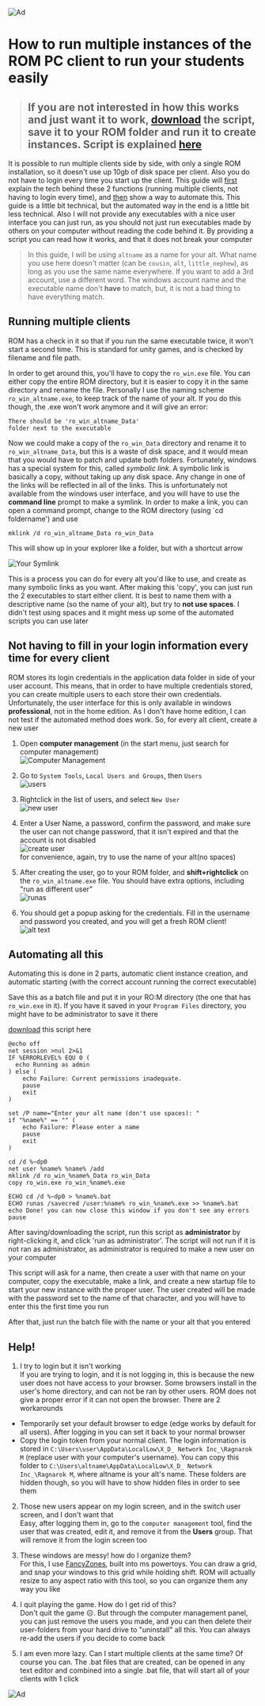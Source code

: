   ![Ad](lumi_borf.gif)

# How to run multiple instances of the ROM PC client to run your students easily

> ## If you are not interested in how this works and just want it to work, [download](CreateInstance.bat) the script, save it to your ROM folder and run it to create instances. Script is explained [here](#automating-all-this)

It is possible to run multiple clients side by side, with only a single ROM installation, so it doesn't use up 10gb of disk space per client. Also you do not have to login every time you start up the client. This guide will [first](#running-multiple-clients) explain the tech behind these 2 functions (running multiple clients, not having to login every time), and [then](#not-having-to-fill-in-your-login-information-every-time-for-every-client) show a way to automate this. This guide is a little bit technical, but the automated way in the end is a little bit less technical. Also I will not provide any executables with a nice user interface you can just run, as you should not just run executables made by others on your computer without reading the code behind it. By providing a script you can read how it works, and that it does not break your computer

> In this guide, I will be using `altname` as a name for your alt. What name you use here doesn't matter (can be `cousin`, `alt`, `little_nephew`), as long as you use the same name everywhere. If you want to add a 3rd account, use a different word. The windows account name and the executable name don't **have** to match, but, it is not a bad thing to have everything match.

## Running multiple clients

ROM has a check in it so that if you run the same executable twice, it won't start a second time. This is standard for unity games, and is checked by filename and file path.

In order to get around this, you'll have to copy the `ro_win.exe` file. You can either copy the entire ROM directory, but it is easier to copy it in the same directory and rename the file. Personally I use the naming scheme `ro_win_altname.exe`, to keep track of the name of your alt. If you do this though, the .exe won't work anymore and it will give an error:

```
There should be 'ro_win_altname_Data'
folder next to the executable
```

Now we could make a copy of the `ro_win_Data` directory and rename it to `ro_win_altname_Data`, but this is a waste of disk space, and it would mean that you would have to patch and update both folders. Fortunately, windows has a special system for this, called *symbolic link*. A symbolic link is basically a copy, without taking up any disk space. Any change in one of the links will be reflected in all of the links. This is unfortunately not available from the windows user interface, and you will have to use the **command line** prompt to make a symlink.
In order to make a link, you can open a command prompt, change to the ROM directory (using `cd foldername') and use
```
mklink /d ro_win_altname_Data ro_win_Data
```
This will show up in your explorer like a folder, but with a shortcut arrow

![Your Symlink](symlink.png)

This is a process you can do for every alt you'd like to use, and create as many symbolic links as you want. After making this 'copy', you can just run the 2 executables to start either client. It is best to name them with a descriptive name (so the name of your alt), but try to **not use spaces**. I didn't test using spaces and it might mess up some of the automated scripts you can use later

## Not having to fill in your login information every time for every client

ROM stores its login credentials in the application data folder in side of your user account. This means, that in order to have multiple credentials stored, you can create multiple users to each store their own credentials. Unfortunately, the user interface for this is only available in windows **professional**, not in the home edition. As I don't have home edition, I can not test if the automated method does work. So, for every alt client, create a new user

1) Open **computer management** (in the start menu, just search for computer management)  
  ![Computer Management](computermanagement.png)

2) Go to `System Tools`, `Local Users and Groups`, then `Users`  
  ![users](users.png)

3) Rightclick in the list of users, and select `New User`  
  ![new user](newuser.png)

4) Enter a User Name, a password, confirm the password, and make sure the user can not change password, that it isn't expired and that the account is not disabled  
  ![create user](createuser.png)  
  for convenience, again, try to use the name of your alt(no spaces)

5) After creating the user, go to your ROM folder, and **shift+rightclick** on the `ro_win_altname.exe` file. You should have extra options, including "run as different user"  
![runas](runas.png)

6) You should get a popup asking for the credentials. Fill in the username and password you created, and you will get a fresh ROM client!  
![alt text](runaspopup.png)

## Automating all this

Automating this is done in 2 parts, automatic client instance creation, and automatic starting (with the correct account running the correct executable)

Save this as a batch file and put it in your RO:M directory (the one that has `ro_win.exe` in it). If you have it saved in your `Program Files` directory, you might have to be administrator to save it there

[download](CreateInstance.bat) this script here
```batch
@echo off
net session >nul 2>&1
IF %ERRORLEVEL% EQU 0 (
  echo Running as admin
) else (
    echo Failure: Current permissions inadequate.
    pause
    exit
)

set /P name="Enter your alt name (don't use spaces): "
if "%name%" == "" (
    echo Failure: Please enter a name
    pause
    exit
)

cd /d %~dp0
net user %name% %name% /add
mklink /d ro_win_%name%_Data ro_win_Data
copy ro_win.exe ro_win_%name%.exe

ECHO cd /d %~dp0 > %name%.bat
ECHO runas /savecred /user:%name% ro_win_%name%.exe >> %name%.bat
echo Done! you can now close this window if you don't see any errors
pause
```

After saving/downloading the script, run this script as **administrator** by right-clicking it, and click 'run as administrator'. The script will not run if it is not ran as administrator, as administrator is required to make a new user on your computer

This script will ask for a name, then create a user with that name on your computer, copy the executable, make a link, and create a new startup file to start your new instance with the proper user. The user created will be made with the password set to the name of that character, and you will have to enter this the first time you run

After that, just run the batch file with the name or your alt that you entered

## Help!

1) I try to login but it isn't working  
  If you are trying to login, and it is not logging in, this is because the new user does not have access to your browser. Some browsers install in the user's home directory, and can not be ran by other users. ROM does not give a proper error if it can not open the browser. There are 2 workarounds
  - Temporarily set your default browser to edge (edge works by default for all users). After logging in you can set it back to your normal browser
  - Copy the login token from your normal client. The login information is stored in `C:\Users\user\AppData\LocalLow\X_D_ Network Inc_\Ragnarok M` (replace user with your computer's username). You can copy this folder to `C:\Users\altname\AppData\LocalLow\X_D_ Network Inc_\Ragnarok M`, where altname is your alt's name. These folders are hidden though, so you will have to show hidden files in order to see them

2) Those new users appear on my login screen, and in the switch user screen, and I don't want that  
  Easy, after logging them in, go to the `computer management` tool, find the user that was created, edit it, and remove it from the **Users** group. That will remove it from the login screen too

3) These windows are messy! how do I organize them?  
  For this, I use [FancyZones](https://learn.microsoft.com/en-us/windows/powertoys/), built into ms powertoys. You can draw a grid, and snap your windows to this grid while holding shift. ROM will actually resize to any aspect ratio with this tool, so you can organize them any way you like

4) I quit playing the game. How do I get rid of this?  
  Don't quit the game ☹️. But through the computer management panel, you can just remove the users you made, and you can then delete their user-folders from your hard drive to "uninstall" all this. You can always re-add the users if you decide to come back

5) I am even more lazy. Can I start multiple clients at the same time?
  Of course you can. The .bat files that are created, can be opened in any text editor and combined into a single .bat file, that will start all of your clients with 1 click

  ![Ad](lumi_borf.gif)
